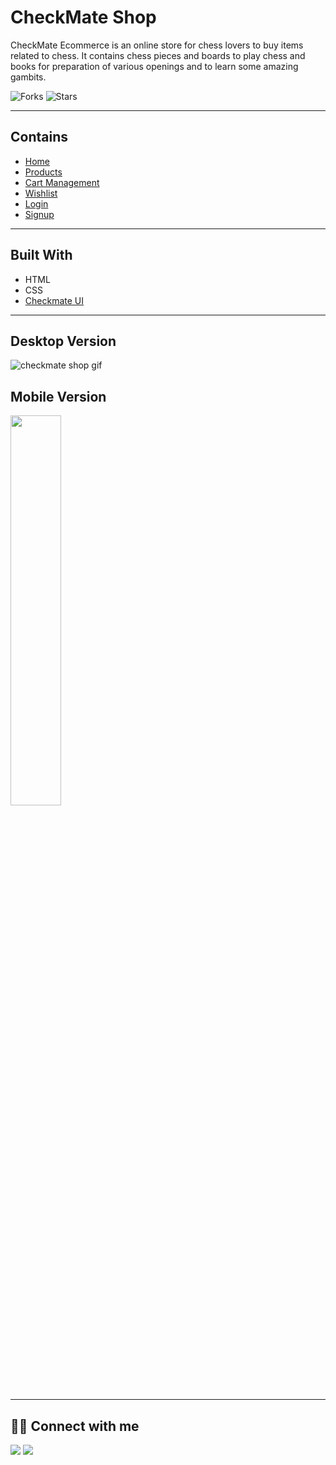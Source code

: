 # CheckMate Shop

CheckMate Ecommerce is an online store for chess lovers to buy items related to chess. It contains chess pieces and boards to play chess and books for preparation of various openings and to learn some amazing gambits.

![Forks](https://img.shields.io/github/forks/AtulPant2704/Checkmate-Ecommerce)
![Stars](https://img.shields.io/github/stars/AtulPant2704/Checkmate-Ecommerce)

---

## Contains

- [Home](https://lmzzw.csb.app/homepage/home.html)
- [Products](https://lmzzw.csb.app/product/product.html)
- [Cart Management](https://lmzzw.csb.app/cart/cart.html)
- [Wishlist](https://lmzzw.csb.app/wishlist.html)
- [Login](https://lmzzw.csb.app/login/login.html)
- [Signup](https://lmzzw.csb.app/sign-up/sign-up.html)

---

## Built With

- HTML
- CSS
- [Checkmate UI](https://checkmate-ui.netlify.app/)

---

## Desktop Version

![checkmate shop gif](./assets/checkmate-shop-desktop.gif)

## Mobile Version

<img src="./assets/checkmate-shop-mobile.gif" style="width: 40%; height: auto;"/>

---

## 👨‍💻 Connect with me

<a href="https://twitter.com/AtulPant2704"><img src="https://img.shields.io/badge/Twitter-1DA1F2?style=for-the-badge&logo=twitter&logoColor=white"/></a>
<a href="https://www.linkedin.com/in/atulpant2704"><img src="https://img.shields.io/badge/LinkedIn-0077B5?style=for-the-badge&logo=linkedin&logoColor=white"/></a>
